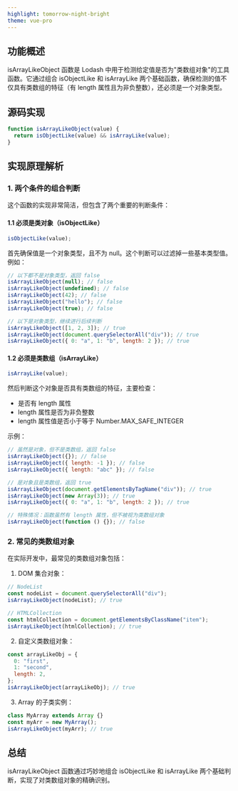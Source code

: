 ```yaml
---
highlight: tomorrow-night-bright
theme: vue-pro
---
```


## 功能概述

isArrayLikeObject 函数是 Lodash 中用于检测给定值是否为"类数组对象"的工具函数。它通过组合 isObjectLike 和 isArrayLike 两个基础函数，确保检测的值不仅具有类数组的特征（有 length 属性且为非负整数），还必须是一个对象类型。

## 源码实现

```js
function isArrayLikeObject(value) {
  return isObjectLike(value) && isArrayLike(value);
}
```

## 实现原理解析

### 1. 两个条件的组合判断

这个函数的实现非常简洁，但包含了两个重要的判断条件：

#### 1.1 必须是类对象（isObjectLike）

```js
isObjectLike(value);
```

首先确保值是一个对象类型，且不为 null。这个判断可以过滤掉一些基本类型值。例如：

```js
// 以下都不是对象类型，返回 false
isArrayLikeObject(null); // false
isArrayLikeObject(undefined); // false
isArrayLikeObject(42); // false
isArrayLikeObject("hello"); // false
isArrayLikeObject(true); // false

// 以下是对象类型，继续进行后续判断
isArrayLikeObject([1, 2, 3]); // true
isArrayLikeObject(document.querySelectorAll("div")); // true
isArrayLikeObject({ 0: "a", 1: "b", length: 2 }); // true
```

#### 1.2 必须是类数组（isArrayLike）

```js
isArrayLike(value);
```

然后判断这个对象是否具有类数组的特征，主要检查：

- 是否有 length 属性
- length 属性是否为非负整数
- length 属性值是否小于等于 Number.MAX_SAFE_INTEGER

示例：

```js
// 虽然是对象，但不是类数组，返回 false
isArrayLikeObject({}); // false
isArrayLikeObject({ length: -1 }); // false
isArrayLikeObject({ length: "abc" }); // false

// 是对象且是类数组，返回 true
isArrayLikeObject(document.getElementsByTagName("div")); // true
isArrayLikeObject(new Array(3)); // true
isArrayLikeObject({ 0: "a", 1: "b", length: 2 }); // true

// 特殊情况：函数虽然有 length 属性，但不被视为类数组对象
isArrayLikeObject(function () {}); // false
```

### 2. 常见的类数组对象

在实际开发中，最常见的类数组对象包括：

1. DOM 集合对象：

```js
// NodeList
const nodeList = document.querySelectorAll("div");
isArrayLikeObject(nodeList); // true

// HTMLCollection
const htmlCollection = document.getElementsByClassName("item");
isArrayLikeObject(htmlCollection); // true
```

2. 自定义类数组对象：

```js
const arrayLikeObj = {
  0: "first",
  1: "second",
  length: 2,
};
isArrayLikeObject(arrayLikeObj); // true
```

3. Array 的子类实例：

```js
class MyArray extends Array {}
const myArr = new MyArray();
isArrayLikeObject(myArr); // true
```

## 总结

isArrayLikeObject 函数通过巧妙地组合 isObjectLike 和 isArrayLike 两个基础判断，实现了对类数组对象的精确识别。

